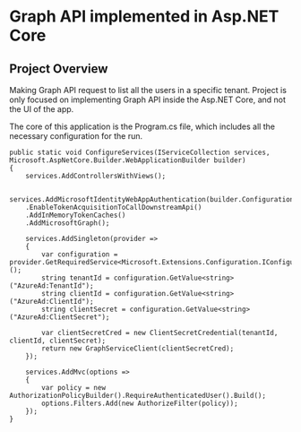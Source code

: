# Graph API implemented in Asp.NET Core 

## Project Overview
Making Graph API request to list all the users in a specific tenant. Project is only focused on implementing Graph API inside the Asp.NET Core, and not the UI of the app.

The core of this application is the Program.cs file, which includes all the necessary configuration for the run.

```text
public static void ConfigureServices(IServiceCollection services, Microsoft.AspNetCore.Builder.WebApplicationBuilder builder)
{
    services.AddControllersWithViews();

    services.AddMicrosoftIdentityWebAppAuthentication(builder.Configuration)
    .EnableTokenAcquisitionToCallDownstreamApi()
    .AddInMemoryTokenCaches()
    .AddMicrosoftGraph();

    services.AddSingleton(provider =>
    {
        var configuration = provider.GetRequiredService<Microsoft.Extensions.Configuration.IConfiguration>();
        string tenantId = configuration.GetValue<string>("AzureAd:TenantId");
        string clientId = configuration.GetValue<string>("AzureAd:ClientId");
        string clientSecret = configuration.GetValue<string>("AzureAd:ClientSecret");

        var clientSecretCred = new ClientSecretCredential(tenantId, clientId, clientSecret);
        return new GraphServiceClient(clientSecretCred);
    });

    services.AddMvc(options =>
    {
        var policy = new AuthorizationPolicyBuilder().RequireAuthenticatedUser().Build();
        options.Filters.Add(new AuthorizeFilter(policy));
    });
}
```
